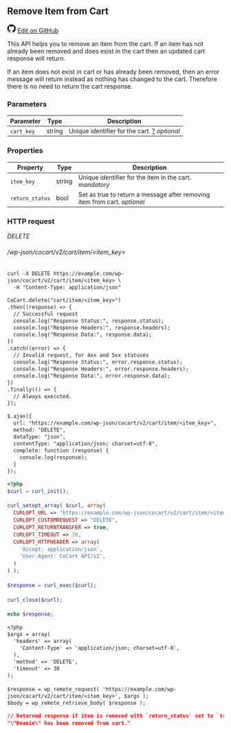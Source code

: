 ## Remove Item from Cart ##

<img src="images/github.svg" width="20" height="20" alt="GitHub Mark Logo"> [Edit on GitHub](https://github.com/co-cart/co-cart-docs/blob/master/source/includes/cocart-v2/wip/_cart-item-remove.md)

This API helps you to remove an item from the cart. If an item has not already been removed and does exist in the cart then an updated cart response will return.

If an item does not exist in cart or has already been removed, then an error message will return instead as nothing has changed to the cart. Therefore there is no need to return the cart response.

### Parameters ###

| Parameter  | Type   | Description                                                                                                                 |
| ---------- | ------ | --------------------------------------------------------------------------------------------------------------------------- |
| `cart_key` | string | Unique identifier for the cart. <a class="label label-info" href="#cart-key">?</a> <i class="label label-info">optional</i> |

### Properties ###

| Property        | Type   | Description                                                                                             |
| --------------- | ------ | ------------------------------------------------------------------------------------------------------- |
| `item_key`      | string | Unique identifier for the item in the cart. <i class="label label-info">mandatory</i>                   |
| `return_status` | bool   | Set as true to return a message after removing item from cart. <i class="label label-info">optional</i> |

### HTTP request ###

<div class="api-endpoint">
  <div class="endpoint-data">
    <i class="label label-delete">DELETE</i>
    <h6>/wp-json/cocart/v2/cart/item/&lt;item_key&gt;</h6>
  </div>
</div>

```shell
curl -X DELETE https://example.com/wp-json/cocart/v2/cart/item/<item_key> \
  -H "Content-Type: application/json"
```

```javascript--node
CoCart.delete("cart/item/<item_key>")
.then((response) => {
  // Successful request
  console.log("Response Status:", response.status);
  console.log("Response Headers:", response.headers);
  console.log("Response Data:", response.data);
})
.catch((error) => {
  // Invalid request, for 4xx and 5xx statuses
  console.log("Response Status:", error.response.status);
  console.log("Response Headers:", error.response.headers);
  console.log("Response Data:", error.response.data);
})
.finally(() => {
  // Always executed.
});
```

```javascript--jquery
$.ajax({
  url: "https://example.com/wp-json/cocart/v2/cart/item/<item_key>",
  method: "DELETE",
  dataType: "json",
  contentType: "application/json; charset=utf-8",
  complete: function (response) {
    console.log(response);
  }
});
```

```php
<?php
$curl = curl_init();

curl_setopt_array( $curl, array(
  CURLOPT_URL => "https://example.com/wp-json/cocart/v2/cart/item/<item_key>",
  CURLOPT_CUSTOMREQUEST => "DELETE",
  CURLOPT_RETURNTRANSFER => true,
  CURLOPT_TIMEOUT => 30,
  CURLOPT_HTTPHEADER => array(
    'Accept: application/json',
    'User-Agent: CoCart API/v2',
  )
) );

$response = curl_exec($curl);

curl_close($curl);

echo $response;
```

```php--wp-http-api
<?php
$args = array(
  'headers' => array(
    'Content-Type' => 'application/json; charset=utf-8',
  ),
  'method' => 'DELETE',
  'timeout' => 30
);

$response = wp_remote_request( 'https://example.com/wp-json/cocart/v2/cart/item/<item_key>', $args );
$body = wp_remote_retrieve_body( $response );
```

```json
// Returned response if item is removed with `return_status` set to `true`.
"\"Beanie\" has been removed from cart."
```